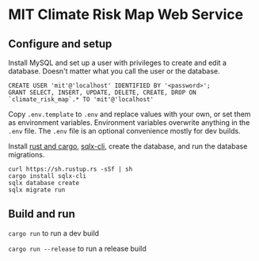 # MIT Climate Risk Map Web Service

## Configure and setup

Install MySQL and set up a user with privileges to create and edit a database. Doesn't matter what you call the user or the database.

```
CREATE USER 'mit'@'localhost' IDENTIFIED BY '<password>';
GRANT SELECT, INSERT, UPDATE, DELETE, CREATE, DROP ON `climate_risk_map`.* TO 'mit'@'localhost'
```

Copy `.env.template` to `.env` and replace values with your own, or set them as environment variables. Environment variables overwrite anything in the `.env` file. The `.env` file is an optional convenience mostly for dev builds.


Install [rust and cargo](https://doc.rust-lang.org/cargo/getting-started/installation.html), [sqlx-cli](https://github.com/launchbadge/sqlx/tree/HEAD/sqlx-cli), create the database, and run the database migrations.

```
curl https://sh.rustup.rs -sSf | sh
cargo install sqlx-cli
sqlx database create
sqlx migrate run
```

## Build and run

`cargo run` to run a dev build

`cargo run --release` to run a release build